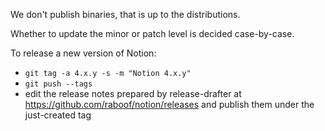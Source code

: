 We don't publish binaries, that is up to the distributions.

Whether to update the minor or patch level is decided case-by-case.

To release a new version of Notion:

* `git tag -a 4.x.y -s -m "Notion 4.x.y"`
* `git push --tags`
* edit the release notes prepared by release-drafter at https://github.com/raboof/notion/releases and publish them under the just-created tag
